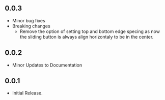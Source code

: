## 0.0.3
* Minor bug fixes
* Breaking changes
   * Remove the option of setting top and bottom edge specing as now the sliding button is always align horizontaly to be in the center.

## 0.0.2
* Minor Updates to Documentation
    
## 0.0.1

* Initial Release.
